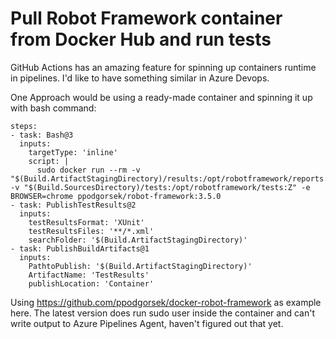 # Pull Robot Framework container from Docker Hub and run tests 

GitHub Actions has an amazing feature for spinning up containers runtime in pipelines. I'd like to have something similar in Azure Devops. 

One Approach would be using a ready-made container and spinning it up with bash command:

~~~~
steps:
- task: Bash@3
  inputs:
    targetType: 'inline'
    script: |    
      sudo docker run --rm -v "$(Build.ArtifactStagingDirectory)/results:/opt/robotframework/reports:Z" -v "$(Build.SourcesDirectory)/tests:/opt/robotframework/tests:Z" -e BROWSER=chrome ppodgorsek/robot-framework:3.5.0                     
- task: PublishTestResults@2
  inputs:
    testResultsFormat: 'XUnit'
    testResultsFiles: '**/*.xml'
    searchFolder: '$(Build.ArtifactStagingDirectory)'    
- task: PublishBuildArtifacts@1
  inputs:
    PathtoPublish: '$(Build.ArtifactStagingDirectory)'
    ArtifactName: 'TestResults'
    publishLocation: 'Container'
~~~~	

Using https://github.com/ppodgorsek/docker-robot-framework as example here. The latest version does run sudo user inside the container and can't write output to Azure Pipelines Agent, haven't figured out that yet.